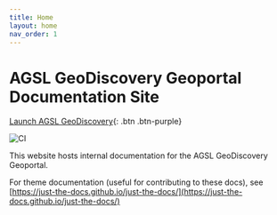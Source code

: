 ```yaml
---
title: Home
layout: home
nav_order: 1
---
```


# AGSL GeoDiscovery Geoportal Documentation Site

[Launch AGSL GeoDiscovery](https://geodiscovery.uwm.edu/){: .btn .btn-purple}

![CI](https://github.com/UWM-Libraries/GeoDiscovery/actions/workflows/ruby.yml/badge.svg) 

<div class="github-card" data-github="UWM-Libraries/GeoDiscovery" data-width="400" data-height="280" data-theme="medium"></div>
<script src="//cdn.jsdelivr.net/github-cards/latest/widget.js"></script>

This website hosts internal documentation for the AGSL GeoDiscovery Geoportal.

For theme documentation (useful for contributing to these docs), see [https://just-the-docs.github.io/just-the-docs/](https://just-the-docs.github.io/just-the-docs/)
